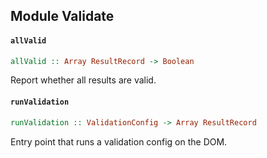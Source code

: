## Module Validate

#### `allValid`

``` purescript
allValid :: Array ResultRecord -> Boolean
```

Report whether all results are valid.

#### `runValidation`

``` purescript
runValidation :: ValidationConfig -> Array ResultRecord
```

Entry point that runs a validation config on the DOM.


